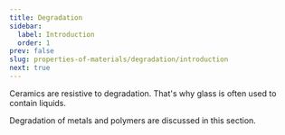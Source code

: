 ```yaml
---
title: Degradation
sidebar:
  label: Introduction
  order: 1
prev: false
slug: properties-of-materials/degradation/introduction
next: true
---
```


Ceramics are resistive to degradation. That's why glass is often used to contain
liquids.

Degradation of metals and polymers are discussed in this section.
